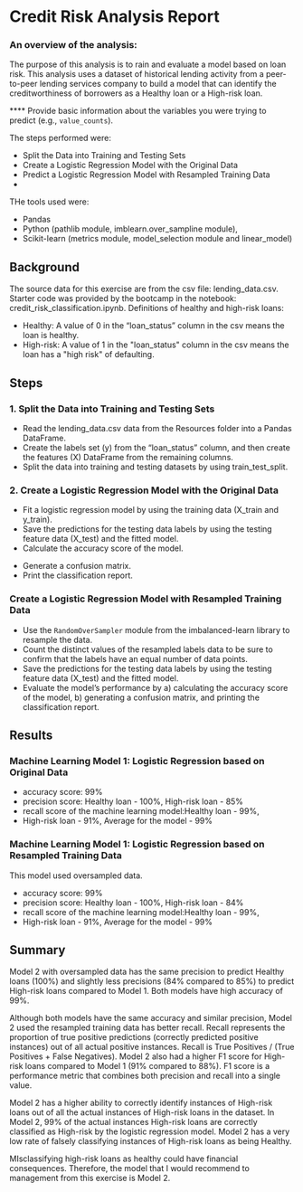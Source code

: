 # Credit Risk Analysis Report

### An overview of the analysis: 
The purpose of this analysis is to rain and evaluate a model based on loan risk. 
This analysis uses a dataset of historical lending activity from a peer-to-peer lending services company to build a model that can identify the creditworthiness of borrowers as a Healthy loan or a High-risk loan.

**** Provide basic information about the variables you were trying to predict (e.g., `value_counts`).

The steps performed were:
- Split the Data into Training and Testing Sets
- Create a Logistic Regression Model with the Original Data
- Predict a Logistic Regression Model with Resampled Training Data
- 
THe tools used were:
- Pandas
- Python (pathlib module, imblearn.over_sampline module), 
- Scikit-learn (metrics module, model_selection module and linear_model)

## Background
The source data for this exercise are from the csv file: lending_data.csv.
Starter code was provided by the bootcamp in the notebook: credit_risk_classification.ipynb.
Definitions of healthy and high-risk loans:
- Healthy: A value of 0 in the “loan_status” column in the csv means the loan is healthy. 
- High-risk: A value of 1 in the "loan_status" column in the csv means the loan has a "high risk" of defaulting.

## Steps
### 1. Split the Data into Training and Testing Sets
- Read the lending_data.csv data from the Resources folder into a Pandas DataFrame.
- Create the labels set (y) from the “loan_status” column, and then create the features (X) DataFrame from the remaining columns.
- Split the data into training and testing datasets by using train_test_split.

### 2. Create a Logistic Regression Model with the Original Data
- Fit a logistic regression model by using the training data (X_train and y_train).
- Save the predictions for the testing data labels by using the testing feature data (X_test) and the fitted model.
- Calculate the accuracy score of the model.
* Generate a confusion matrix.
* Print the classification report.

### Create a Logistic Regression Model with Resampled Training Data
- Use the `RandomOverSampler` module from the imbalanced-learn library to resample the data. 
- Count the distinct values of the resampled labels data to be sure to confirm that the labels have an equal number of data points. 
- Save the predictions for the testing data labels by using the testing feature data (X_test) and the fitted model.
- Evaluate the model’s performance by a) calculating the accuracy score of the model, b) generating a confusion matrix, and printing the classification report.

## Results
### Machine Learning Model 1: Logistic Regression based on Original Data
  - accuracy score: 99%
  - precision score: Healthy loan - 100%, High-risk loan - 85%
  - recall score of the machine learning model:Healthy loan - 99%, 
  - High-risk loan - 91%, Average for the model - 99%

### Machine Learning Model 1: Logistic Regression based on Resampled Training Data
This model used oversampled data.
  - accuracy score: 99%
  - precision score: Healthy loan - 100%, High-risk loan - 84%
  - recall score of the machine learning model:Healthy loan - 99%, 
  - High-risk loan - 91%, Average for the model - 99%

## Summary
Model 2 with oversampled data has the same precision to predict Healthy loans (100%) and slightly less precisions (84% compared to 85%) to predict High-risk loans compared to Model 1. Both models have high accuracy of 99%.  

Although both models have the same accuracy and similar precision, Model 2 used the resampled training data has better recall.  Recall represents the proportion of true positive predictions (correctly predicted positive instances) out of all actual positive instances. Recall is True Positives / (True Positives + False Negatives).  Model 2 also had a higher F1 score for High-risk loans compared to Model 1 (91% compared to 88%).  F1 score is a performance metric that combines both precision and recall into a single value.

Model 2 has a higher ability to correctly identify instances of High-risk loans out of all the actual instances of High-risk loans in the dataset.
In Model 2, 99% of the actual instances High-risk loans are correctly classified as High-risk by the logistic regression model. 
Model 2 has a very low rate of falsely classifying instances of High-risk loans as being Healthy.

MIsclassifying high-risk loans as healthy could have financial consequences.  Therefore, the model that I would recommend to management from this exercise is Model 2.
